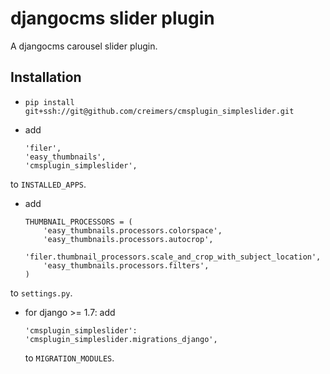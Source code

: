 # djangocms slider plugin

A djangocms carousel slider plugin.

## Installation

* ``pip install git+ssh://git@github.com/creimers/cmsplugin_simpleslider.git``

* add

  ```
  'filer',
  'easy_thumbnails',
  'cmsplugin_simpleslider',
  ```

to ``INSTALLED_APPS``.

* add 

  ```
  THUMBNAIL_PROCESSORS = (
      'easy_thumbnails.processors.colorspace',
      'easy_thumbnails.processors.autocrop',
      'filer.thumbnail_processors.scale_and_crop_with_subject_location',
      'easy_thumbnails.processors.filters',
  )
  ```
to ``settings.py``.

* for django >= 1.7: add 

  ```
  'cmsplugin_simpleslider': 'cmsplugin_simpleslider.migrations_django',
  ```
  to ``MIGRATION_MODULES``.
